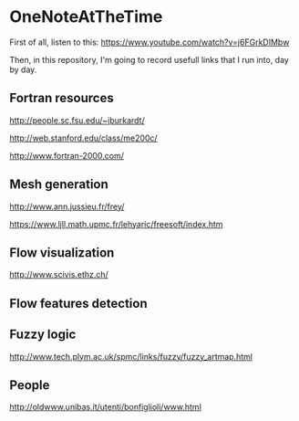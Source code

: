 # OneNoteAtTheTime
First of all, listen to this: https://www.youtube.com/watch?v=j6FGrkDIMbw

Then, in this repository, I'm going to record usefull links that I run into, day by day.

## Fortran resources
http://people.sc.fsu.edu/~jburkardt/

http://web.stanford.edu/class/me200c/

http://www.fortran-2000.com/
## Mesh generation
http://www.ann.jussieu.fr/frey/

https://www.ljll.math.upmc.fr/lehyaric/freesoft/index.htm

## Flow visualization

http://www.scivis.ethz.ch/

## Flow features detection
## Fuzzy logic
http://www.tech.plym.ac.uk/spmc/links/fuzzy/fuzzy_artmap.html

## People
http://oldwww.unibas.it/utenti/bonfiglioli/www.html


